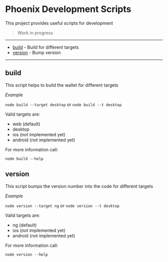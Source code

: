 # Phoenix Development Scripts

This project provides useful scripts for development

> Work in progress

---

- [build](#build) - Build for different targets
- [version](#version) - Bump version

---

## <a name="build"></a> build

This script helps to build the wallet for different targets

_Example_

`node build --target desktop` or
`node build --t desktop` 

Valid targets are:

- web (default)
- desktop
- ios (not implemented yet)
- android (not implemented yet)


For more information call:

`node build --help`


## <a name="version"></a> version

This script bumps the version number into the code for different targets

_Example_

`node version --target ng` or
`node version --t desktop` 

Valid targets are:

- ng (default)
- ios (not implemented yet)
- android (not implemented yet)


For more information call:

`node version --help`

